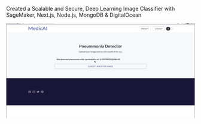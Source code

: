 Created a Scalable and Secure, Deep Learning Image Classifier with SageMaker, Next.js, Node.js, MongoDB & DigitalOcean

![alt text](./githubdemo.JPG)
